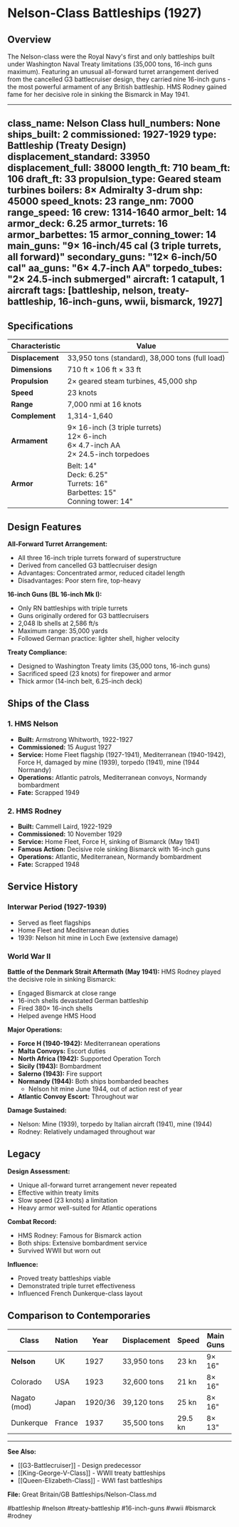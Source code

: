# Nelson-Class Battleships (1927)

## Overview
The Nelson-class were the Royal Navy's first and only battleships built under Washington Naval Treaty limitations (35,000 tons, 16-inch guns maximum). Featuring an unusual all-forward turret arrangement derived from the cancelled G3 battlecruiser design, they carried nine 16-inch guns - the most powerful armament of any British battleship. HMS Rodney gained fame for her decisive role in sinking the Bismarck in May 1941.

---
class_name: Nelson Class
hull_numbers: None
ships_built: 2
commissioned: 1927-1929
type: Battleship (Treaty Design)
displacement_standard: 33950
displacement_full: 38000
length_ft: 710
beam_ft: 106
draft_ft: 33
propulsion_type: Geared steam turbines
boilers: 8× Admiralty 3-drum
shp: 45000
speed_knots: 23
range_nm: 7000
range_speed: 16
crew: 1314-1640
armor_belt: 14
armor_deck: 6.25
armor_turrets: 16
armor_barbettes: 15
armor_conning_tower: 14
main_guns: "9× 16-inch/45 cal (3 triple turrets, all forward)"
secondary_guns: "12× 6-inch/50 cal"
aa_guns: "6× 4.7-inch AA"
torpedo_tubes: "2× 24.5-inch submerged"
aircraft: 1 catapult, 1 aircraft
tags: [battleship, nelson, treaty-battleship, 16-inch-guns, wwii, bismarck, 1927]
---

## Specifications

| Characteristic | Value |
|----------------|-------|
| **Displacement** | 33,950 tons (standard), 38,000 tons (full load) |
| **Dimensions** | 710 ft × 106 ft × 33 ft |
| **Propulsion** | 2× geared steam turbines, 45,000 shp |
| **Speed** | 23 knots |
| **Range** | 7,000 nmi at 16 knots |
| **Complement** | 1,314-1,640 |
| **Armament** | 9× 16-inch (3 triple turrets)<br/>12× 6-inch<br/>6× 4.7-inch AA<br/>2× 24.5-inch torpedoes |
| **Armor** | Belt: 14"<br/>Deck: 6.25"<br/>Turrets: 16"<br/>Barbettes: 15"<br/>Conning tower: 14" |

## Design Features

**All-Forward Turret Arrangement:**
- All three 16-inch triple turrets forward of superstructure
- Derived from cancelled G3 battlecruiser design
- Advantages: Concentrated armor, reduced citadel length
- Disadvantages: Poor stern fire, top-heavy

**16-inch Guns (BL 16-inch Mk I):**
- Only RN battleships with triple turrets
- Guns originally ordered for G3 battlecruisers
- 2,048 lb shells at 2,586 ft/s
- Maximum range: 35,000 yards
- Followed German practice: lighter shell, higher velocity

**Treaty Compliance:**
- Designed to Washington Treaty limits (35,000 tons, 16-inch guns)
- Sacrificed speed (23 knots) for firepower and armor
- Thick armor (14-inch belt, 6.25-inch deck)

## Ships of the Class

### 1. HMS Nelson
- **Built:** Armstrong Whitworth, 1922-1927
- **Commissioned:** 15 August 1927
- **Service:** Home Fleet flagship (1927-1941), Mediterranean (1940-1942), Force H, damaged by mine (1939), torpedo (1941), mine (1944 Normandy)
- **Operations:** Atlantic patrols, Mediterranean convoys, Normandy bombardment
- **Fate:** Scrapped 1949

### 2. HMS Rodney
- **Built:** Cammell Laird, 1922-1929
- **Commissioned:** 10 November 1929
- **Service:** Home Fleet, Force H, sinking of Bismarck (May 1941)
- **Famous Action:** Decisive role sinking Bismarck with 16-inch guns
- **Operations:** Atlantic, Mediterranean, Normandy bombardment
- **Fate:** Scrapped 1948

## Service History

### Interwar Period (1927-1939)
- Served as fleet flagships
- Home Fleet and Mediterranean duties
- 1939: Nelson hit mine in Loch Ewe (extensive damage)

### World War II

**Battle of the Denmark Strait Aftermath (May 1941):**
HMS Rodney played the decisive role in sinking Bismarck:
- Engaged Bismarck at close range
- 16-inch shells devastated German battleship
- Fired 380× 16-inch shells
- Helped avenge HMS Hood

**Major Operations:**
- **Force H (1940-1942):** Mediterranean operations
- **Malta Convoys:** Escort duties
- **North Africa (1942):** Supported Operation Torch
- **Sicily (1943):** Bombardment
- **Salerno (1943):** Fire support
- **Normandy (1944):** Both ships bombarded beaches
  - Nelson hit mine June 1944, out of action rest of year
- **Atlantic Convoy Escort:** Throughout war

**Damage Sustained:**
- Nelson: Mine (1939), torpedo by Italian aircraft (1941), mine (1944)
- Rodney: Relatively undamaged throughout war

## Legacy

**Design Assessment:**
- Unique all-forward turret arrangement never repeated
- Effective within treaty limits
- Slow speed (23 knots) a limitation
- Heavy armor well-suited for Atlantic operations

**Combat Record:**
- HMS Rodney: Famous for Bismarck action
- Both ships: Extensive bombardment service
- Survived WWII but worn out

**Influence:**
- Proved treaty battleships viable
- Demonstrated triple turret effectiveness
- Influenced French Dunkerque-class layout

## Comparison to Contemporaries

| Class | Nation | Year | Displacement | Speed | Main Guns | Belt |
|-------|--------|------|--------------|-------|-----------|------|
| **Nelson** | UK | 1927 | 33,950 tons | 23 kn | 9× 16" | 14" |
| Colorado | USA | 1923 | 32,600 tons | 21 kn | 8× 16" | 13.5" |
| Nagato (mod) | Japan | 1920/36 | 39,120 tons | 25 kn | 8× 16" | 12" |
| Dunkerque | France | 1937 | 35,500 tons | 29.5 kn | 8× 13" | 9.75" |

---

**See Also:**
- [[G3-Battlecruiser]] - Design predecessor
- [[King-George-V-Class]] - WWII treaty battleships
- [[Queen-Elizabeth-Class]] - WWI fast battleships

**File:** Great Britain/GB Battleships/Nelson-Class.md

#battleship #nelson #treaty-battleship #16-inch-guns #wwii #bismarck #rodney
